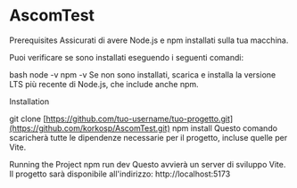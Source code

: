 # AscomTest



Prerequisites
Assicurati di avere Node.js e npm installati sulla tua macchina.

Puoi verificare se sono installati eseguendo i seguenti comandi:

bash
node -v
npm -v
Se non sono installati, scarica e installa la versione LTS più recente di Node.js, che include anche npm.

Installation

git clone [https://github.com/tuo-username/tuo-progetto.git](https://github.com/korkosp/AscomTest.git)
npm install
Questo comando scaricherà tutte le dipendenze necessarie per il progetto, incluse quelle per Vite.

Running the Project
npm run dev
Questo avvierà un server di sviluppo Vite. Il progetto sarà disponibile all'indirizzo: http://localhost:5173
